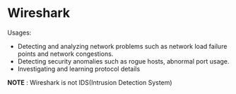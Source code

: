 # Wireshark

Usages:

- Detecting and analyzing network problems such as network load failure points and network congestions.
- Detecting security anomalies such as rogue hosts, abnormal port usage.
- Investigating and learning protocol details

**NOTE** : Wireshark is not IDS(Intrusion Detection System)